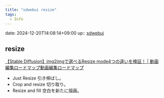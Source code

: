 ```yaml
---
title: "sdwebui resize"
tags:
  - Info
---
```


date: 2024-12-20T14:08:14+09:00
up:: [sdwebui](../Bar/App/stable-diffusion-webui.md)

## resize
[【Stable Diffusion】img2imgで選べるResize mode4つの違いを検証！ | 動画編集ロードマップ動画編集ロードマップ](https://freeblog-video.com/stable-diffusion_img2img_resize/)

- Just Resize
  引き伸ばし。
- Crop and resize
  切り取り。
- Resize and fill
  空白を新たに描画。